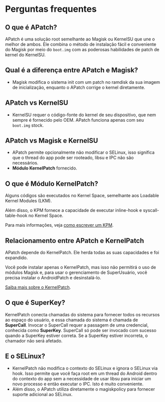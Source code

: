 # Perguntas frequentes

## O que é APatch?

APatch é uma solução root semelhante ao Magisk ou KernelSU que une o melhor de ambos. Ele combina o método de instalação fácil e conveniente do Magisk por meio do `boot.img` com as poderosas habilidades de patch de kernel do KernelSU.

## Qual é a diferença entre APatch e Magisk?

- Magisk modifica o sistema init com um patch no ramdisk da sua imagem de inicialização, enquanto o APatch corrige o kernel diretamente.

## APatch vs KernelSU

- KernelSU requer o código-fonte do kernel de seu dispositivo, que nem sempre é fornecido pelo OEM. APatch funciona apenas com seu `boot.img` stock.

## APatch vs Magisk e KernelSU

- APatch permite opcionalmente não modificar o SELinux, isso significa que o thread do app pode ser rooteado, libsu e IPC não são necessários.
- **Módulo KernelPatch** fornecido.

## O que é Módulo KernelPatch?

Alguns códigos são executados no Kernel Space, semelhante aos Loadable Kernel Modules (LKM).

Além disso, o KPM fornece a capacidade de executar inline-hook e syscall-table-hook no Kernel Space.

Para mais informações, veja [como escrever um KPM](https://github.com/bmax121/KernelPatch/blob/main/doc/module.md).

## Relacionamento entre APatch e KernelPatch

APatch depende do KernelPatch. Ele herda todas as suas capacidades e foi expandido.

Você pode instalar apenas o KernelPatch, mas isso não permitirá o uso de módulos Magisk e, para usar o gerenciamento de SuperUsuário, você precisa instalar o AndroidPatch e desinstalá-lo.

[Saiba mais sobre o KernelPatch](https://github.com/bmax121/KernelPatch).

## O que é SuperKey?

KernelPatch conecta chamadas do sistema para fornecer todos os recursos ao espaço do usuário, e essa chamada do sistema é chamada de **SuperCall**.
Invocar o SuperCall requer a passagem de uma credencial, conhecida como **SuperKey**.
SuperCall só pode ser invocado com sucesso quando a SuperKey estiver correta. Se a SuperKey estiver incorreta, o chamador não será afetado.

## E o SELinux?

- KernelPatch não modifica o contexto do SELinux e ignora o SELinux via hook.
  Isso permite que você faça root em um thread do Android dentro do contexto do app sem a necessidade de usar libsu para iniciar um novo processo e então executar o IPC. Isto é muito conveniente.
- Além disso, o APatch utiliza diretamente o magiskpolicy para fornecer suporte adicional ao SELinux.
